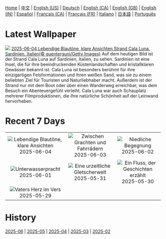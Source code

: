 [Home](../README.md) | [中文](zh-CN.md) | [English (US)](en-US.md) | [Deutsch](de-DE.md) | [English (CA)](en-CA.md) | [English (GB)](en-GB.md) | [English (IN)](en-IN.md) | [Español](es-ES.md) | [Français (CA)](fr-CA.md) | [Français (FR)](fr-FR.md) | [Italiano](it-IT.md) | [日本語](ja-JP.md) | [Português](pt-BR.md)

# Latest Wallpaper
![](https://www.bing.com/th?id=OHR.CalaLuna_DE-DE8318114983_UHD.jpg)
[2025-06-04 Lebendige Blautöne, klare Ansichten Strand Cala Luna, Sardinien, Italien(© guenterguni/Getty Images)](https://www.bing.com/th?id=OHR.CalaLuna_DE-DE8318114983_UHD.jpg)
Auf dem heutigen Bild ist der Strand Cala Luna auf Sardinien, Italien, zu sehen. Sardinien ist eine Insel, die für ihre beeindruckenden Küstenlandschaften und kristallklaren Gewässer bekannt ist. Cala Luna ist besonders berühmt für ihre einzigartigen Felsformationen und ihren weißen Sand, was sie zu einem beliebten Ziel für Touristen und Naturliebhaber macht. Außerdem ist der Strand nur mit dem Boot oder über einen Wanderweg erreichbar, was dem Besuch ein Abenteuergefühl verleiht. Cala Luna war auch Schauplatz mehrerer Filmproduktionen, die ihre natürliche Schönheit auf der Leinwand hervorheben.

# Recent 7 Days
|  |  |  |
|:---:|:---:|:---:|
| ![](https://www.bing.com/th?id=OHR.CalaLuna_DE-DE8318114983_400x240.jpg "Lebendige Blautöne, klare Ansichten") 2025-06-04 | ![](https://www.bing.com/th?id=OHR.BicyclesUtrecht_DE-DE4256517633_400x240.jpg "Zwischen Grachten und Fahrrädern") 2025-06-03 | ![](https://www.bing.com/th?id=OHR.ChickAhnepark_DE-DE9261263631_400x240.jpg "Niedliche Begegnung") 2025-06-02 |
| ![](https://www.bing.com/th?id=OHR.GrandeTerreReef_DE-DE5368451110_400x240.jpg "Unterwasserpracht") 2025-06-01 | ![](https://www.bing.com/th?id=OHR.SwedenReserve_DE-DE3687449792_400x240.jpg "Eine urzeitliche Gletscherwelt") 2025-05-31 | ![](https://www.bing.com/th?id=OHR.LittlePigeonRiver_DE-DE2665002576_400x240.jpg "Ein Fluss, der Geschichten erzählt") 2025-05-30 |
| ![](https://www.bing.com/th?id=OHR.GoetheSchiller_DE-DE0833691040_400x240.jpg "Vaters Herz im Vers") 2025-05-29 |  |  |

# History
[2025-06](../archives/wallpaper/de-DE/w_2025_06.md) | [2025-05](../archives/wallpaper/de-DE/w_2025_05.md) | [2025-04](../archives/wallpaper/de-DE/w_2025_04.md) | [2025-03](../archives/wallpaper/de-DE/w_2025_03.md) | [2025-02](../archives/wallpaper/de-DE/w_2025_02.md)
